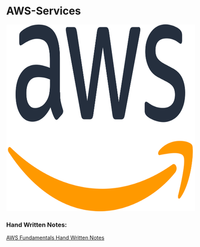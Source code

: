 # AWS-Services
<img src="https://github.com/vaibhavkapase1302/AWS-Services/blob/main/AWS%20Logo.png" width="700" height="500" alt="AWS lOGO">

### Hand Written Notes:
<a href="https://github.com/vaibhavkapase1302/AWS-Services/blob/main/AWS%20Fundamentals.pdf">AWS Fundamentals Hand Written Notes
